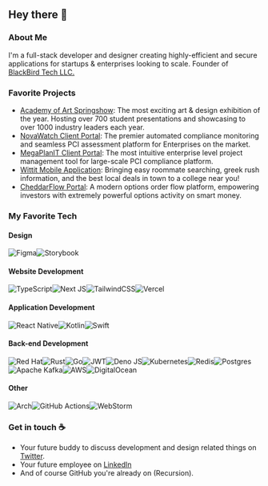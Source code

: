 ## Hey there 👋



### About Me

I'm a full-stack developer and designer creating highly-efficient and secure applications for startups & enterprises looking to scale. Founder of [BlackBird Tech LLC.](https://www.blackbirdtech.io/)


### Favorite Projects

- [Academy of Art Springshow](https://dub.sh/aa-springshow): The most exciting art & design exhibition of the year. Hosting over 700 student presentations and showcasing to over 1000 industry leaders each year.
- [NovaWatch Client Portal](https://dub.sh/novawatch): The premier automated compliance monitoring and seamless PCI assessment platform for Enterprises on the market.
- [MegaPlanIT Client Portal](https://dub.sh/megaplanit): The most intuitive enterprise level project management tool for large-scale PCI compliance platform.
- [Wittit Mobile Application](https://dub.sh/wittit): Bringing easy roommate searching, greek rush information, and the best local deals in town to a college near you!
- [CheddarFlow Portal](https://dub.sh/cheddarflow): A modern options order flow platform, empowering investors with extremely powerful options activity on smart money.


### My Favorite Tech


#### Design

![Figma](https://img.shields.io/badge/figma-%23F24E1E.svg?style=for-the-badge&logo=figma&logoColor=white)![Storybook](https://img.shields.io/badge/-Storybook-FF4785?style=for-the-badge&logo=storybook&logoColor=white)


#### Website Development

![TypeScript](https://img.shields.io/badge/typescript-%23007ACC.svg?style=for-the-badge&logo=typescript&logoColor=white)![Next JS](https://img.shields.io/badge/Next-black?style=for-the-badge&logo=next.js&logoColor=white)![TailwindCSS](https://img.shields.io/badge/tailwindcss-%2338B2AC.svg?style=for-the-badge&logo=tailwind-css&logoColor=white)![Vercel](https://img.shields.io/badge/vercel-%23000000.svg?style=for-the-badge&logo=vercel&logoColor=white)


#### Application Development

![React Native](https://img.shields.io/badge/react_native-%2320232a.svg?style=for-the-badge&logo=react&logoColor=%2361DAFB)![Kotlin](https://img.shields.io/badge/kotlin-%237F52FF.svg?style=for-the-badge&logo=kotlin&logoColor=white)![Swift](https://img.shields.io/badge/swift-F54A2A?style=for-the-badge&logo=swift&logoColor=white)


#### Back-end Development

![Red Hat](https://img.shields.io/badge/Red%20Hat-EE0000?style=for-the-badge&logo=redhat&logoColor=white)![Rust](https://img.shields.io/badge/rust-%23000000.svg?style=for-the-badge&logo=rust&logoColor=white)![Go](https://img.shields.io/badge/go-%2300ADD8.svg?style=for-the-badge&logo=go&logoColor=white)![JWT](https://img.shields.io/badge/JWT-black?style=for-the-badge&logo=JSON%20web%20tokens)![Deno JS](https://img.shields.io/badge/deno%20js-000000?style=for-the-badge&logo=deno&logoColor=white)![Kubernetes](https://img.shields.io/badge/kubernetes-%23326ce5.svg?style=for-the-badge&logo=kubernetes&logoColor=white)![Redis](https://img.shields.io/badge/redis-%23DD0031.svg?style=for-the-badge&logo=redis&logoColor=white)![Postgres](https://img.shields.io/badge/postgres-%23316192.svg?style=for-the-badge&logo=postgresql&logoColor=white)![Apache Kafka](https://img.shields.io/badge/Apache%20Kafka-000?style=for-the-badge&logo=apachekafka)![AWS](https://img.shields.io/badge/AWS-%23FF9900.svg?style=for-the-badge&logo=amazon-aws&logoColor=white)![DigitalOcean](https://img.shields.io/badge/DigitalOcean-%230167ff.svg?style=for-the-badge&logo=digitalOcean&logoColor=white)


#### Other

![Arch](https://img.shields.io/badge/Arch%20Linux-1793D1?logo=arch-linux&logoColor=fff&style=for-the-badge)![GitHub Actions](https://img.shields.io/badge/github%20actions-%232671E5.svg?style=for-the-badge&logo=githubactions&logoColor=white)![WebStorm](https://img.shields.io/badge/webstorm-143?style=for-the-badge&logo=webstorm&logoColor=white&color=black)


### Get in touch ☕

- Your future buddy to discuss development and design related things on [Twitter](https://twitter.com/IAmDanteKelly/).
- Your future employee on [LinkedIn](https://www.linkedin.com/in/dantekelly/)
- And of course GitHub you're already on (Recursion).
